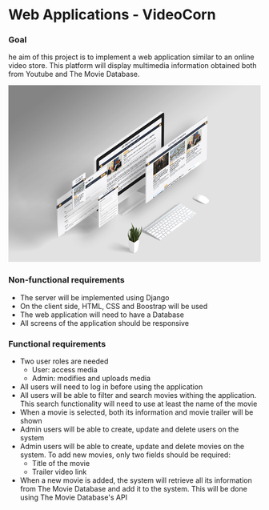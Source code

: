 <h1>Web Applications - VideoCorn</h1>

<h3>Goal</h3>
<p>he aim of this project is to implement a web application similar 
to an online video store. This platform will display multimedia information obtained both 
from Youtube and The Movie Database. <p>
  
![alt text](https://github.com/yerai/yerai.github.io/blob/master/images/project-newspaper.png?raw=true)
  

<h3>Non-functional requirements</h3>
<ul>
  <li>The server will be implemented using Django</li>
  <li>On the client side, HTML, CSS and Boostrap will be used</li>
  <li>The web application will need to have a Database</li>
  <li>All screens of the application should be responsive</li>
</ul>

<h3>Functional requirements</h3>
<ul>
  <li>Two user roles are needed
  <ul>
        <li>User: access media</li>
        <li>Admin: modifies and uploads media</li>
   </ul>
  </li>
  <li>All users will need to log in before using the application</li>
  <li>All users will be able to filter and search movies withing the application. This search functionality will need to use at least the name of the movie</li>
  <li>When a movie is selected, both its information and movie trailer will be shown</li>
  <li>Admin users will be able to create, update and delete users on the system</li>
  <li>Admin users will be able to create, update and delete movies on the system. To add new movies, only two fields should be required:
	<ul>
        <li>Title of the movie</li>
	      <li>Trailer video link</li>
  </ul>
  </li>
  <li>When a new movie is added, the system will retrieve all its information from The Movie Database and add it to the system. This will be done using The Movie Database's API</li>
</ul>
